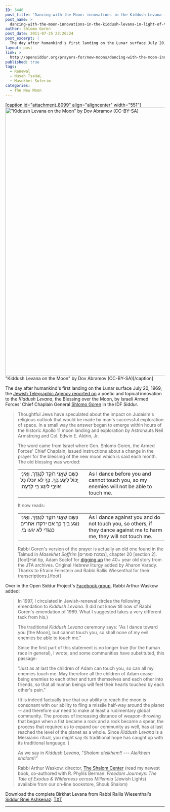 ```yaml
---
ID: 3440
post_title: 'Dancing with the Moon: innovations in the Kiddush Levana in light of the first moon landing'
post_name: >
  dancing-with-the-moon-innovations-in-the-kiddush-levana-in-light-of-the-first-moon-landing
author: Shlomo Goren
post_date: 2011-07-25 23:26:24
post_excerpt: |
  The day after humankind's first landing on the Lunar surface July 20, 1969, the <a href="http://blogs.jta.org/archive/article/2011/07/20/3088634/how-israel-and-apollo-11-shared-the-giant-leap-for-mankind">Jewish Telegraphic Agency reported on</a> a poetic and topical innovation to the <em>Kiddush Levana</em>, the Blessing over the Moon, by Israeli Armed Forces' Chief Chaplain General <a href="https://secure.wikimedia.org/wikipedia/en/wiki/Shlomo_Goren">Shlomo Goren</a> in the IDF Siddur.
layout: post
link: >
  http://opensiddur.org/prayers-for/new-moons/dancing-with-the-moon-innovations-in-the-kiddush-levana-in-light-of-the-first-moon-landing/
published: true
tags:
  - Renewal
  - Nusaḥ TsaHaL
  - Masekhet Soferim
categories:
  - The New Moon
---
```

[caption id="attachment_8099" align="aligncenter" width="551"]<a href="http://opensiddur.org/wp-content/uploads/2011/07/Kiddush-Levana-on-the-Moon.jpg"><img src="http://opensiddur.org/wp-content/uploads/2011/07/Kiddush-Levana-on-the-Moon.jpg" alt="&quot;Kiddush Levana on the Moon&quot; by Dov Abramov (CC-BY-SA)" width="551" height="844" class="size-full wp-image-8099" /></a> "Kiddush Levana on the Moon" by Dov Abramov (CC-BY-SA)[/caption]

The day after humankind's first landing on the Lunar surface July 20, 1969, the <a href="http://web.archive.org/web/20110811175154/http://archive.jta.org/article/1969/07/22/2950275/prayer-on-advent-of-new-moon-is-altered-to-take-into-account-apollo-11-achievement">Jewish Telegraphic Agency reported on</a> a poetic and topical innovation to the <em>Kiddush Levana</em>, the Blessing over the Moon, by Israeli Armed Forces' Chief Chaplain General <a href="https://secure.wikimedia.org/wikipedia/en/wiki/Shlomo_Goren">Shlomo Goren</a> in the IDF Siddur.
<blockquote>Thoughtful Jews have speculated about the impact on Judaism's religious outlook that would be made by man's successful exploration of space. In a small way the answer began to emerge within hours of the historic Apollo 11 moon landing and exploration by Astronauts Neil Armstrong and Col. Edwin E. Aldrin, Jr.

The word came from Israel where Gen. Shlomo Goren, the Armed Forces' Chief Chaplain, issued instructions about a change in the prayer for the blessing of the new moon which is said each month. The old blessing was worded:
<table style="margin-left: auto;margin-right: auto;">
<tbody>
<tr>
<td style="vertical-align:top;" width="46%">
<div class="liturgy"><span lang="he">
כְּשֵׁם שֶׁאֲנִי רוֹקֵד לְנֶגְדֵּךְ. וְאֵינִי יָכוֹל לִיגַּע בָּךְ.‏
כַּךְ לֹא יוּכְלוּ כָּל אוֹיְבַי לִיגַּע בִּי לְרָעָה:‏
</span></div></td>
 
<td style="vertical-align:top;" width="53%"><div class="english">As I dance before you and cannot touch you,
so my enemies will not be able to touch me.</td>
</tr>
</tbody>
</tbody></tbody></table>
It now reads:
<table style="margin-left: auto;margin-right: auto;">
<tbody>
<tr>
<td style="vertical-align:top;" width="46%">
<div class="liturgy"><span lang="he">
כְּשֵׁם שֶׁאֲנִי רוֹקֵד לְנֶגְדֵּךְ. וְאֵינִי נוגע ביך
כַּךְ אם ירקדו אחרים כנגדי לא יגעו בי.‏
</span></div></td>
 
<td style="vertical-align:top;" width="53%"><div class="english">As I dance against you and do not touch you,
so others, if they dance against me to harm me, they will not touch me.</td>
</tr>
</tbody>
</tbody></tbody></table>
Rabbi Goren's version of the prayer is actually an old one found in the Talmud in <em>Masekhet Soffrim</em> [<span class="hebrew" lang="he">מסכת סופרים</span>], chapter 20 [section 2].[foot]Hat tip, Adam Soclof for <a href="www.jta.org/2011/07/20/the-archive-blog/how-israel-and-apollo-11-shared-the-giant-leap-for-mankind">digging up</a> the 40+ year old story from the JTA archives. Original Hebrew liturgy added by Aharon Varady. Thanks to Efraim Feinstein and Rabbi Rallis Wiesenthal for their transcriptions.[/foot]</blockquote>

Over in the Open Siddur Project's <a href="https://www.facebook.com/groups/opensiddur">Facebook group</a>, Rabbi Arthur Waskow added:
<blockquote>In 1997, I circulated in Jewish-renewal circles the following emendation to <em>Kiddush Levana</em>. (I did not know till now of Rabbi Goren's emendation of 1969. What I suggested takes a very different tack from his.)

The traditional <em>Kiddush Levana</em> ceremony says:
"As I dance toward you [the Moon], but cannot touch you, so shall none of my evil enemies be able to touch me."

Since the first part of this statement is no longer true (for the human race in general), I wrote, and some communities have substituted, this passage:

"Just as at last the children of Adam can touch you, so can all my enemies touch me. May therefore all the children of Adam cease being enemies to each other and turn themselves and each other into friends, so that all human beings will feel their hearts touched by each other's pain."

(It is indeed factually true that our ability to reach the moon is consonant with our ability to fling a missile half-way around the planet -- and therefore our need to make at least a rudimentary global community. The process of increasing distance of weapon-throwing that began when a fist became a rock and a rock became a spear, the process that required us to expand our community as well, has at last reached the level of the planet as a whole. Since <em>Kiddush Levana</em> is a Messianic ritual, you might say its traditional hope has caught up with its traditional language. )

As we say in <em>Kiddush Levana,</em> "<em>Shalom aleikhem!! --- Aleikhem shalom!</em>!"

Rabbi Arthur Waskow, director, <a href="http://www.theshalomcenter.org/">The Shalom Center</a>
(read my newest book, co-authored with R. Phyllis Berman: <em>Freedom Journeys: The Tale of Exodus &amp; Wilderness across Millennia</em> (Jewish Lights)
available from our on-line bookstore, Shouk Shalom)</blockquote>
Download the complete Birkhat Levana from Rabbi Rallis Wiesenthal's <a href="http://opensiddur.org/2010/11/siddur-bnei-ashkenaz-a-german-rite-siddur-prepared-by-r-rallis-wiesenthal/">Siddur Bnei Ashkenaz</a>: <a href="http://opensiddur.org/wp-content/uploads/2011/07/Siddur-Bnei-Ashkenaz-Kiddush-Levana.txt">TXT</a>

<hr />